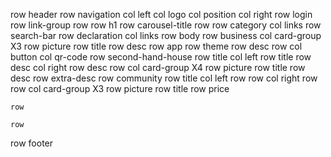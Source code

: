 row header
    row navigation
        col left
            col logo
            col position
        col right
            row login
            row link-group
    row 
        row h1
        row carousel-title
    row
        row category
            col 
                links
        row search-bar
    row declaration
        col 
            links
row body
    row business
        col card-group X3
            row picture
            row title
            row desc
    row app
        row theme
        row desc
        row 
            col button
            col qr-code
    row second-hand-house
        row title
            col left
                row title
                row desc
            col right
                row desc
        row 
            col card-group X4
                row picture
                row title
                row desc
                row extra-desc
    row community
        row title
            col left
                row
                row 
            col right
                row
        row 
            col card-group X3
                row picture
                row title
                row price

    row
        
    row
row footer